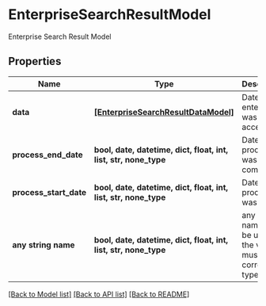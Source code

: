 # EnterpriseSearchResultModel

Enterprise Search Result Model

## Properties
Name | Type | Description | Notes
------------ | ------------- | ------------- | -------------
**data** | [**[EnterpriseSearchResultDataModel]**](EnterpriseSearchResultDataModel.md) | Date enterprise was accessed | [optional] 
**process_end_date** | **bool, date, datetime, dict, float, int, list, str, none_type** | Date process was completed | [optional] 
**process_start_date** | **bool, date, datetime, dict, float, int, list, str, none_type** | Date process was started | [optional] 
**any string name** | **bool, date, datetime, dict, float, int, list, str, none_type** | any string name can be used but the value must be the correct type | [optional]

[[Back to Model list]](../README.md#documentation-for-models) [[Back to API list]](../README.md#documentation-for-api-endpoints) [[Back to README]](../README.md)


